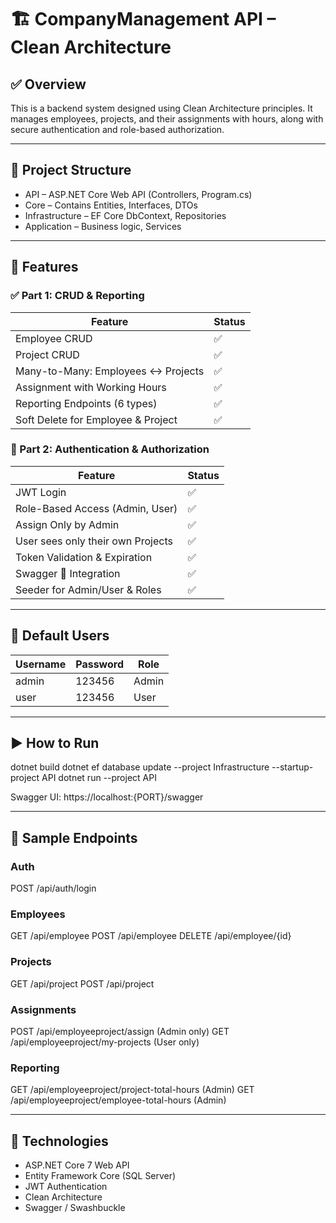 # 🏗️ CompanyManagement API – Clean Architecture

## ✅ Overview
This is a backend system designed using Clean Architecture principles. It manages employees, projects, and their assignments with hours, along with secure authentication and role-based authorization.

---

## 📁 Project Structure

- API – ASP.NET Core Web API (Controllers, Program.cs)
- Core – Contains Entities, Interfaces, DTOs
- Infrastructure – EF Core DbContext, Repositories
- Application – Business logic, Services

---

## 🧩 Features

### ✅ Part 1: CRUD & Reporting

| Feature                                    | Status |
|-------------------------------------------|--------|
| Employee CRUD                             | ✅     |
| Project CRUD                              | ✅     |
| Many-to-Many: Employees ↔ Projects        | ✅     |
| Assignment with Working Hours             | ✅     |
| Reporting Endpoints (6 types)             | ✅     |
| Soft Delete for Employee & Project        | ✅     |

### 🔐 Part 2: Authentication & Authorization

| Feature                                    | Status |
|-------------------------------------------|--------|
| JWT Login                                 | ✅     |
| Role-Based Access (Admin, User)           | ✅     |
| Assign Only by Admin                      | ✅     |
| User sees only their own Projects         | ✅     |
| Token Validation & Expiration             | ✅     |
| Swagger 🔐 Integration                    | ✅     |
| Seeder for Admin/User & Roles             | ✅     |

---

## 🔐 Default Users

| Username | Password | Role  |
|----------|----------|-------|
| admin    | 123456   | Admin |
| user     | 123456   | User  |

---

## ▶️ How to Run

dotnet build
dotnet ef database update --project Infrastructure --startup-project API
dotnet run --project API

Swagger UI: https://localhost:{PORT}/swagger

---

## 🚀 Sample Endpoints

### Auth
POST /api/auth/login

### Employees
GET /api/employee
POST /api/employee
DELETE /api/employee/{id}

### Projects
GET /api/project
POST /api/project

### Assignments
POST /api/employeeproject/assign (Admin only)
GET /api/employeeproject/my-projects (User only)

### Reporting
GET /api/employeeproject/project-total-hours (Admin)
GET /api/employeeproject/employee-total-hours (Admin)

---

## 📌 Technologies

- ASP.NET Core 7 Web API
- Entity Framework Core (SQL Server)
- JWT Authentication
- Clean Architecture
- Swagger / Swashbuckle


